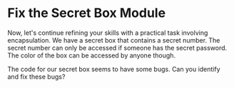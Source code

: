 # Fix the Secret Box Module

Now, let's continue refining your skills with a practical task involving encapsulation. We have a secret box that contains a secret number. The secret number can only be accessed if someone has the secret password. The color of the box can be accessed by anyone though.

The code for our secret box seems to have some bugs. Can you identify and fix these bugs?